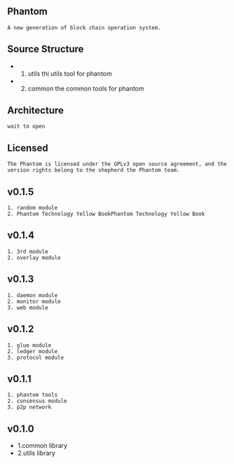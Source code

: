 

## Phantom	
	A new generation of block chain operation system.

## Source Structure
- 1. utils
	thi utils tool for phantom
- 2. common
	the common tools for phantom


## Architecture
	wait to open

## Licensed
	The Phantom is licensed under the GPLv3 open source agreement, and the version rights belong to the shepherd the Phantom team.
	
## v0.1.5
	1. random module
	2. Phantom Technology Yellow BookPhantom Technology Yellow Book
	
## v0.1.4
	1. 3rd module
	2. overlay module
	
## v0.1.3
	1. daemon module
	2. monitor module
	3. web module
	
## v0.1.2
	1. glue module
	2. ledger module
	3. protocol module

## v0.1.1
	1. phantom tools
	2. consensus module
	3. p2p network
	
## v0.1.0
- 1.common library
- 2.utils library


